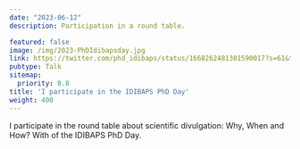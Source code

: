 ```yaml
---
date: "2023-06-12"
description: Participation in a round table.

featured: false
image: /img/2023-PhDIdibapsday.jpg
link: https://twitter.com/phd_idibaps/status/1668262481301590017?s=61&t=m6wHh7XYgi0wgbCqlT4bjA
pubtype: Talk
sitemap:
  priority: 0.8
title: 'I participate in the IDIBAPS PhD Day'
weight: 400
---
```


I participate in the round table about scientific divulgation: Why, When and How? With of the IDIBAPS PhD Day.

